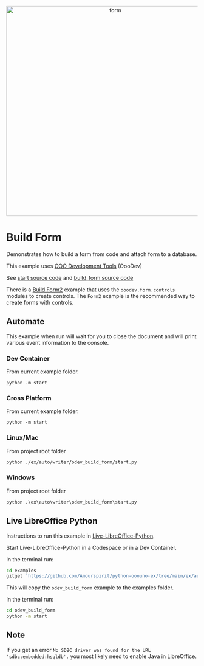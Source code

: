 <p align="center">
<img src="https://user-images.githubusercontent.com/4193389/194674585-8252bf4b-3ada-4746-a70a-234e91767b85.png" width="558" height="552" alt="form"/>
</p>

# Build Form

Demonstrates how to build a form from code and attach form to a database.

This example uses [OOO Development Tools] (OooDev)

See [start source code](./start.py) and [build_form source code](./build_form.py)

There is a [Build Form2](../odev_build_form2) example that uses the `ooodev.form.controls` modules to create controls.
The `Form2` example is the recommended way to create forms with controls.

## Automate

This example when run will wait for you to close the document and will print various event information to the console.

### Dev Container

From current example folder.

```shell
python -m start
```

### Cross Platform

From current example folder.

```shell
python -m start
```

### Linux/Mac

From project root folder

```sh
python ./ex/auto/writer/odev_build_form/start.py
```

### Windows

From project root folder

```ps
python .\ex\auto\writer\odev_build_form\start.py
```

## Live LibreOffice Python

Instructions to run this example in [Live-LibreOffice-Python](https://github.com/Amourspirit/live-libreoffice-python).

Start Live-LibreOffice-Python in a Codespace or in a Dev Container.

In the terminal run:

```bash
cd examples
gitget 'https://github.com/Amourspirit/python-ooouno-ex/tree/main/ex/auto/writer/odev_build_form'
```

This will copy the `odev_build_form` example to the examples folder.

In the terminal run:

```bash
cd odev_build_form
python -m start
```

## Note

If you get an error `No SDBC driver was found for the URL 'sdbc:embedded:hsqldb'.` you most likely need to enable Java in LibreOffice.

[OOO Development Tools]: https://python-ooo-dev-tools.readthedocs.io/en/latest/